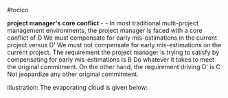 #tocico

<b>project manager's core conflict</b> -  - In most traditional multi-project management environments, the project manager is faced with a core conflict of D We must compensate for early mis-estimations in the current project versus D' We must not compensate for early mis-estimations on the current project. The requirement the project manager is trying to satisfy by compensating for early mis-estimations is B Do whatever it takes to meet the original commitment.  On the other hand, the requirement driving D' is C Not jeopardize any other original commitment.

Illustration:  The evaporating cloud is given below: 
 



